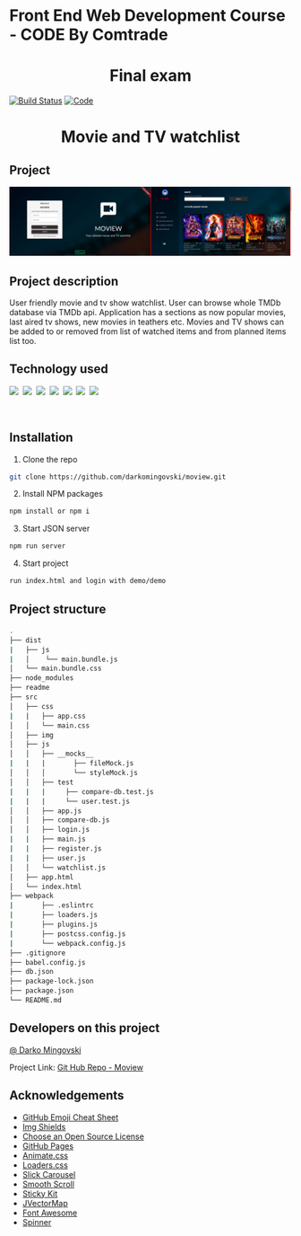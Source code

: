 # Front End Web Development Course - CODE By Comtrade
<h1 align="center">Final exam</h1>

[![Build Status][build-shield]]()
[![Code][code-clean]]()
<br />

<h1 align="center">Movie and TV watchlist</h1>

## Project

[![Moview][product-screenshot]](https://github.com/darkomingovski/moview)

## Project description

User friendly movie and tv show watchlist. User can browse whole TMDb database via TMDb api. Application has a sections as now popular movies, last aired tv shows, new movies in teathers etc. Movies and TV shows can be added to or removed from list of watched items and from planned items list too.

## Technology used

<p align="center">

![][html]&nbsp;
![][css]&nbsp;
![][js]&nbsp;
[![][jquery]](https://jquery.com)&nbsp;
[![][json]](https://my-json-server.typicode.com/)&nbsp;
[![][webpack]](https://webpack.js.org/)&nbsp;
[![][axios]](https://www.npmjs.com/package/axios)
<br>
<p align="center">
<br>

## Installation

1. Clone the repo
```sh
git clone https://github.com/darkomingovski/moview.git
```
2. Install NPM packages
```sh
npm install or npm i
```
3. Start JSON server
```sh
npm run server
```
4. Start project
```sh
run index.html and login with demo/demo
```

## Project structure
```sh
.
├── dist
|   ├── js
|   │    └── main.bundle.js
│   └── main.bundle.css
├── node_modules
├── readme
├── src
│   ├── css
|   |   ├── app.css
│   │   └── main.css
│   ├── img
│   ├── js
│   │   ├── __mocks__
|   |   |       ├── fileMock.js
│   │   │       └── styleMock.js
│   │   ├── test
|   |   |     ├── compare-db.test.js
|   |   |     └── user.test.js
│   │   ├── app.js
│   │   ├── compare-db.js
│   │   ├── login.js
|   |   ├── main.js
|   |   ├── register.js
|   |   ├── user.js
│   │   └── watchlist.js
│   ├── app.html
│   └── index.html
├── webpack
|       ├── .eslintrc
|       ├── loaders.js
|       ├── plugins.js
|       ├── postcss.config.js
|       └── webpack.config.js
├── .gitignore
├── babel.config.js
├── db.json
├── package-lock.json
├── package.json
└── README.md
```

## Developers on this project

[@ Darko Mingovski](https://github.com/darkomingovski)

Project Link: [Git Hub Repo - Moview](https://github.com/darkomingovski/moview)
<br>

## Acknowledgements

* [GitHub Emoji Cheat Sheet](https://www.webpagefx.com/tools/emoji-cheat-sheet)
* [Img Shields](https://shields.io)
* [Choose an Open Source License](https://choosealicense.com)
* [GitHub Pages](https://pages.github.com)
* [Animate.css](https://daneden.github.io/animate.css)
* [Loaders.css](https://connoratherton.com/loaders)
* [Slick Carousel](https://kenwheeler.github.io/slick)
* [Smooth Scroll](https://github.com/cferdinandi/smooth-scroll)
* [Sticky Kit](http://leafo.net/sticky-kit)
* [JVectorMap](http://jvectormap.com)
* [Font Awesome](https://fontawesome.com)
* [Spinner](https://spin.js.org/)

<!-- LINKS & IMAGES -->
[build-shield]: https://img.shields.io/badge/build-passing-brightgreen.svg?style=popout
[code-clean]: https://img.shields.io/badge/code_style-standard-brightgreen.svg?style=popout
[html]: https://img.shields.io/badge/HTML-v5-red.svg?style=popout&logo=html5
[css]: https://img.shields.io/badge/CSS-v3-blue.svg?style=popout&logo=css3
[js]: https://img.shields.io/badge/JavaScript-ES6-yellow.svg?style=popout&logo=javascript
[jquery]: https://img.shields.io/badge/jQuery-v3.3.1-violet.svg?style=popout&logo=jquery
[json]: https://img.shields.io/badge/JSON-v0.14.2-green.svg?style=popout&logo=json
[webpack]: https://img.shields.io/badge/WebPack-v4.29.6-blue.svg?style=popout&logo=webpack
[axios]: https://img.shields.io/badge/AXIOS-v0.18-lightblue.svg?style=popout&logo=codesandbox
[product-screenshot]: ./readme/project.png